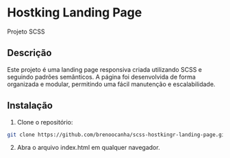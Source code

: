 # Hostking Landing Page

Projeto SCSS

## Descrição

Este projeto é uma landing page responsiva criada utilizando SCSS e seguindo padrões semânticos. A página foi desenvolvida de forma organizada e modular, permitindo uma fácil manutenção e escalabilidade.

## Instalação

1. Clone o repositório:

```bash
git clone https://github.com/brenoocanha/scss-hostkingr-landing-page.git
```

2. Abra o arquivo index.html em qualquer navegador.
